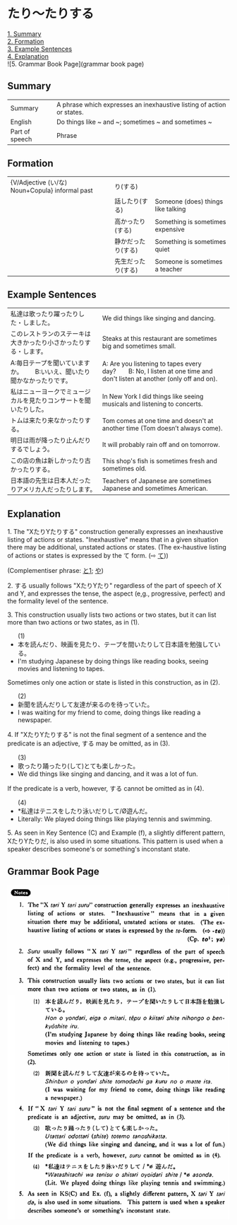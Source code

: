 # たり～たりする

[1. Summary](#summary)<br>
[2. Formation](#formation)<br>
[3. Example Sentences](#example-sentences)<br>
[4. Explanation](#explanation)<br>
![5. Grammar Book Page](grammar book page)<br>


## Summary

<table><tr>   <td>Summary</td>   <td>A phrase which expresses an inexhaustive listing of action or states.</td></tr><tr>   <td>English</td>   <td>Do things like ~ and ~; sometimes ~ and sometimes ~</td></tr><tr>   <td>Part of speech</td>   <td>Phrase</td></tr></table>

## Formation

<table class="table"> <tbody><tr class="tr head"> <td class="td"><span class="bold"><span>{V/Adjective (い/な) Noun+Copula} informal past</span></span></td> <td class="td"><span class="concept">り</span><span class="concept">(する)</span>  </td> <td class="td"><span>&nbsp;</span></td> </tr> <tr class="tr"> <td class="td"><span>&nbsp;</span></td> <td class="td"><span>話した<span class="concept">り</span></span><span class="concept">(する)</span>  </td> <td class="td"><span>Someone    (does) things like talking</span></td> </tr> <tr class="tr"> <td class="td"><span>&nbsp;</span></td> <td class="td"><span>高かった<span class="concept">り</span></span><span class="concept">(する)</span>  </td> <td class="td"><span>Something    is sometimes expensive</span></td> </tr> <tr class="tr"> <td class="td"><span>&nbsp;</span></td> <td class="td"><span>静かだった<span class="concept">り</span></span><span class="concept">(する)</span>  </td> <td class="td"><span>Something    is sometimes quiet</span></td> </tr> <tr class="tr"> <td class="td"><span>&nbsp;</span></td> <td class="td"><span>先生だった<span class="concept">り</span></span><span class="concept">(する)</span>  </td> <td class="td"><span>Someone    is sometimes a teacher</span></td> </tr></tbody></table>

## Example Sentences

<table><tr>   <td>私達は歌ったり躍ったりした・しました。</td>   <td>We did things like singing and dancing.</td></tr><tr>   <td>このレストランのステーキは大きかったり小さかったりする・します。</td>   <td>Steaks at this restaurant are sometimes big and sometimes small.</td></tr><tr>   <td>A:毎日テープを聞いていますか。  B:いいえ、聞いたり聞かなかったりです。</td>   <td>A: Are you listening to tapes every day?&emsp;&emsp;B: No, I listen at one time and don't listen at another (only off and on).</td></tr><tr>   <td>私はニューヨークでミュージカルを見たりコンサートを聞いたりした。</td>   <td>In New York I did things like seeing musicals and listening to concerts.</td></tr><tr>   <td>トムは来たり来なかったりする。</td>   <td>Tom comes at one time and doesn't at another time (Tom doesn’t always come).</td></tr><tr>   <td>明日は雨が降ったり止んだりするでしょう。</td>   <td>It will probably rain off and on tomorrow.</td></tr><tr>   <td>この店の魚は新しかったり古かったりする。</td>   <td>This shop's fish is sometimes fresh and sometimes old.</td></tr><tr>   <td>日本語の先生は日本人だったりアメリカ人だったりします。</td>   <td>Teachers of Japanese are sometimes Japanese and sometimes American.</td></tr></table>

## Explanation

<p>1. The "X<span class="cloze">たり</span>Y<span class="cloze">たりする</span>" construction generally expresses an inexhaustive listing of actions or states. "Inexhaustive" means that in a given situation there may be additional, unstated actions or states. (The ex-haustive listing of actions or states is expressed by the て form. (⇨ <a href="#㊦ て">て</a>))</p>  <p>(Complementiser phrase: <a href="#㊦ と (1)">と1</a>; <a href="#㊦ や">や</a>)</p>  <p>2. <span class="cloze">する</span> usually follows "X<span class="cloze">たり</span>Y<span class="cloze">たり</span>" regardless of the part of speech of X and Y, and expresses the tense, the aspect (e,g.,  progressive, perfect) and the formality level of the sentence.</p>  <p>3. This construction usually lists two actions or two states, but it can list more than two actions or two states, as in (1).</p>  <ul>(1) <li>本を読ん<span class="cloze">だり</span>、映画を見<span class="cloze">たり</span>、テープを間い<span class="cloze">たりして</span>日本語を勉強している。</li> <li>I'm studying Japanese by doing things like reading books, seeing movies and listening to tapes.</li> </ul>  <p>Sometimes only one action or state is listed in this construction, as in (2).</p>  <ul>(2) <li>新聞を読ん<span class="cloze">だりして</span>友達が来るのを待っていた。</li> <li>I was waiting for my friend to come, doing things like reading a newspaper.</li> </ul>  <p>4. If "X<span class="cloze">たり</span>Y<span class="cloze">たりする</span>" is not the final segment of a sentence and the predicate is an adjective, <span class="cloze">する</span> may be omitted, as in (3).</p>  <ul>(3) <li>歌っ<span class="cloze">たり</span>踊っ<span class="cloze">たり</span>(<span class="cloze">して</span>)とても楽しかった。</li> <li>We did things like singing and dancing, and it was a lot of fun.</li> </ul>  <p>If the predicate is a verb, however, <span class="cloze">する</span> cannot be omitted as in (4).</p>  <ul>(4) <li>*私達はテニスを<span class="cloze">したり</span>泳い<span class="cloze">だりして</span>/Ø遊んだ。</li> <li>Literally: We played doing things like playing tennis and swimming.</li> </ul>  <p>5. As seen in Key Sentence (C) and Example (f), a slightly different pattern, X<span class="cloze">たり</span>Y<span class="cloze">たり</span>だ, is also used in some situations. This pattern is used when a speaker describes someone's or something's inconstant state.</p>

## Grammar Book Page

![](../img/Basicたり～たりする.png)

